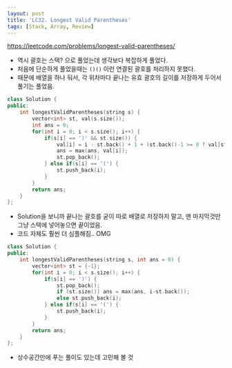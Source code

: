 ```yaml
---
layout: post
title: 'LC32. Longest Valid Parentheses'
tags: [Stack, Array, Review]
---
```


<https://leetcode.com/problems/longest-valid-parentheses/>

- 역시 괄호는 스택? 으로 풀었는데 생각보다 복잡하게 풀었다.
- 처음에 단순하게 풀었을때는 `()()` 이런 연결된 괄호를 처리하지 못했다.
- 때문에 배열을 하나 둬서, 각 위차마다 끝나는 유효 괄호의 길이를 저장하게 두어서 풀기는 풀었음.

```c++
class Solution {
public:
    int longestValidParentheses(string s) {
        vector<int> st, val(s.size());
        int ans = 0;
        for(int i = 0; i < s.size(); i++) {
            if(s[i] == ')' && st.size()) {
                val[i] = i - st.back() + 1 + (st.back()-1 >= 0 ? val[st.back()-1] : 0);
                ans = max(ans, val[i]);
                st.pop_back();
            } else if(s[i] == '(') {
                st.push_back(i);
            }
        }
        return ans;
    }
};
```

- Solution을 보니까 끝나는 괄호를 굳이 따로 배열로 저장하지 말고, 맨 마지막것만 그냥 스택에 넣어놓으면 끝이었음.
- 코드 자체도 훨씬 더 심플해짐.. OMG

```c++
class Solution {
public:
    int longestValidParentheses(string s, int ans = 0) {
        vector<int> st = {-1};
        for(int i = 0; i < s.size(); i++) {
            if(s[i] == ')') {
                st.pop_back();
                if (st.size()) ans = max(ans, i-st.back());
                else st.push_back(i);
            } else if(s[i] == '(') {
                st.push_back(i);
            }
        }
        return ans;
    }
};
```

- 상수공간만에 푸는 풀이도 있는데 고민해 볼 것